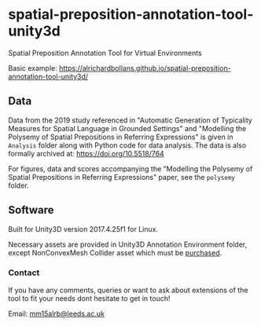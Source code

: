 # spatial-preposition-annotation-tool-unity3d
Spatial Preposition Annotation Tool for Virtual Environments

Basic example: https://alrichardbollans.github.io/spatial-preposition-annotation-tool-unity3d/

## Data

Data from the 2019 study referenced in "Automatic Generation of Typicality Measures for Spatial Language in Grounded Settings" and "Modelling the Polysemy of Spatial Prepositions in Referring Expressions" is given in `Analysis` folder along with Python code for data analysis. The data is also formally archived at: https://doi.org/10.5518/764

For figures, data and scores accompanying the "Modelling the Polysemy of Spatial Prepositions in Referring Expressions" paper, see the `polysemy` folder.

## Software

Built for Unity3D version 2017.4.25f1 for Linux.

Necessary assets are provided in Unity3D Annotation Environment folder, except NonConvexMesh Collider asset which must be [purchased](https://assetstore.unity.com/packages/tools/physics/non-convex-mesh-collider-84867). 

### Contact
If you have any comments, queries or want to ask about extensions of the tool to fit your needs dont hesitate to get in touch!

Email: mm15alrb@leeds.ac.uk